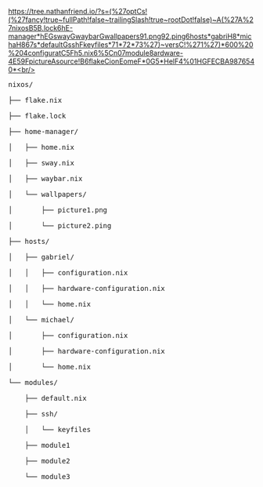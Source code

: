 https://tree.nathanfriend.io/?s=(%27optCs!(%27fancy!true~fullPath!false~trailingSlash!true~rootDot!false)~A(%27A%27nixosB5B.lock6hE-manager*hEGswayGwaybarGwallpapers91.png92.ping6hosts*gabriH8*michaH867s*defaultGsshFkeyfiles*71*72*73%27)~versC!%271%27)*600%20%204configuratC5Fh5.nix6%5Cn07module8ardware-4E59FpictureAsource!B6flakeCionEomeF*0G5*HelF4%01HGFECBA9876540*<br/>

<pre>
nixos/<br/>
├── flake.nix<br/>
├── flake.lock<br/>
├── home-manager/<br/>
│   ├── home.nix<br/>
│   ├── sway.nix<br/>
│   ├── waybar.nix<br/>
│   └── wallpapers/<br/>
│       ├── picture1.png<br/>
│       └── picture2.ping<br/>
├── hosts/<br/>
│   ├── gabriel/<br/>
│   │   ├── configuration.nix<br/>
│   │   ├── hardware-configuration.nix<br/>
│   │   └── home.nix<br/>
│   └── michael/<br/>
│       ├── configuration.nix<br/>
│       ├── hardware-configuration.nix<br/>
│       └── home.nix<br/>
└── modules/<br/>
    ├── default.nix<br/>
    ├── ssh/<br/>
    │   └── keyfiles<br/>
    ├── module1<br/>
    ├── module2<br/>
    └── module3<br/>
</pre>
